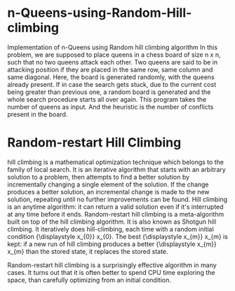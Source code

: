 # n-Queens-using-Random-Hill-climbing
Implementation of n-Queens using Random hill climbing algorithm
In this problem, we are supposed to place queens in a chess board of size n x n, such that no two queens attack each other. Two queens are said to be in attacking position if they are placed in the same row, same column and same diagonal.
Here, the board is generated randomly, with the queens already present. If in case the search gets stuck, due to the current cost being greater than previous one, a random board is generated and the whole search procedure starts all over again.
This program takes the number of queens as input. And the heuristic is the number of conflicts present in the board.

# Random-restart Hill Climbing

 hill climbing is a mathematical optimization technique which belongs to the family of local search. It is an iterative algorithm that starts with an arbitrary solution to a problem, then attempts to find a better solution by incrementally changing a single element of the solution. If the change produces a better solution, an incremental change is made to the new solution, repeating until no further improvements can be found. Hill climbing is an anytime algorithm: it can return a valid solution even if it's interrupted at any time before it ends. Random-restart hill climbing is a meta-algorithm built on top of the hill climbing algorithm. It is also known as Shotgun hill climbing. It iteratively does hill-climbing, each time with a random initial condition {\displaystyle x_{0}} x_{0}. The best {\displaystyle x_{m}} x_{m} is kept: if a new run of hill climbing produces a better {\displaystyle x_{m}} x_{m} than the stored state, it replaces the stored state.

Random-restart hill climbing is a surprisingly effective algorithm in many cases. It turns out that it is often better to spend CPU time exploring the space, than carefully optimizing from an initial condition.

